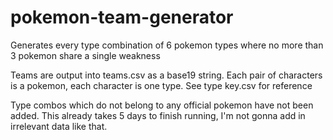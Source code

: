 # pokemon-team-generator
Generates every type combination of 6 pokemon types where no more than 3 pokemon share a single weakness

Teams are output into teams.csv as a base19 string. Each pair of characters is a pokemon, each character is one type. See type key.csv for reference

Type combos which do not belong to any official pokemon have not been added. This already takes 5 days to finish running, I'm not gonna add in irrelevant data like that.
